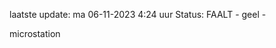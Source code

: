 laatste update: 
ma 06-11-2023  4:24   uur 
Status: FAALT - geel - 
<div class="service R">microstation</div>